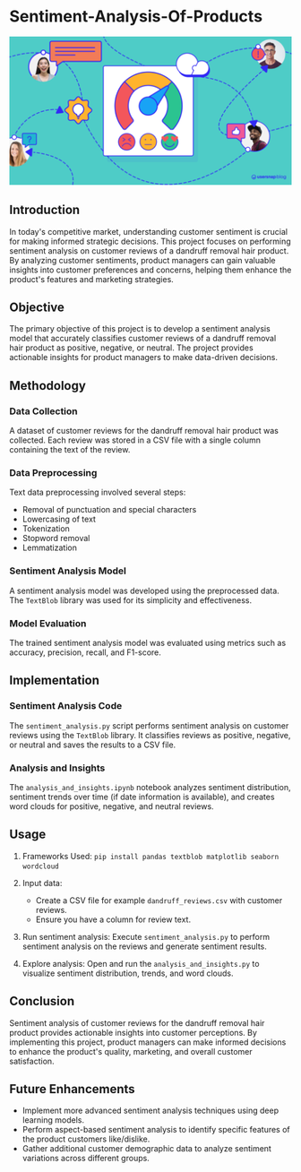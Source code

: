 # Sentiment-Analysis-Of-Products

![Sentiment Analysis](sentiment.png)

## Introduction

In today's competitive market, understanding customer sentiment is crucial for making informed strategic decisions. This project focuses on performing sentiment analysis on customer reviews of a dandruff removal hair product. By analyzing customer sentiments, product managers can gain valuable insights into customer preferences and concerns, helping them enhance the product's features and marketing strategies.

## Objective

The primary objective of this project is to develop a sentiment analysis model that accurately classifies customer reviews of a dandruff removal hair product as positive, negative, or neutral. The project provides actionable insights for product managers to make data-driven decisions.

## Methodology

### Data Collection
A dataset of customer reviews for the dandruff removal hair product was collected. Each review was stored in a CSV file with a single column containing the text of the review.

### Data Preprocessing
Text data preprocessing involved several steps:
- Removal of punctuation and special characters
- Lowercasing of text
- Tokenization
- Stopword removal
- Lemmatization

### Sentiment Analysis Model
A sentiment analysis model was developed using the preprocessed data. The `TextBlob` library was used for its simplicity and effectiveness.

### Model Evaluation
The trained sentiment analysis model was evaluated using metrics such as accuracy, precision, recall, and F1-score.

## Implementation

### Sentiment Analysis Code
The `sentiment_analysis.py` script performs sentiment analysis on customer reviews using the `TextBlob` library. It classifies reviews as positive, negative, or neutral and saves the results to a CSV file.

### Analysis and Insights
The `analysis_and_insights.ipynb` notebook analyzes sentiment distribution, sentiment trends over time (if date information is available), and creates word clouds for positive, negative, and neutral reviews.

## Usage

1. Frameworks Used: `pip install pandas textblob matplotlib seaborn wordcloud`

2. Input data:
   - Create a CSV file for example `dandruff_reviews.csv` with customer reviews.
   - Ensure you have a column for review text.

3. Run sentiment analysis: Execute `sentiment_analysis.py` to perform sentiment analysis on the reviews and generate sentiment results.

4. Explore analysis: Open and run the `analysis_and_insights.py` to visualize sentiment distribution, trends, and word clouds.

## Conclusion

Sentiment analysis of customer reviews for the dandruff removal hair product provides actionable insights into customer perceptions. By implementing this project, product managers can make informed decisions to enhance the product's quality, marketing, and overall customer satisfaction.

## Future Enhancements

- Implement more advanced sentiment analysis techniques using deep learning models.
- Perform aspect-based sentiment analysis to identify specific features of the product customers like/dislike.
- Gather additional customer demographic data to analyze sentiment variations across different groups.




